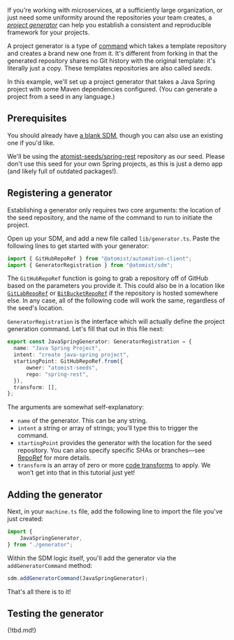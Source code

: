 If you're working with microservices, at a sufficiently large organization, or just need some uniformity around the repositories your team creates, a [_project generator_](http://localhost:8000/developer/create/) can help you establish a consistent and reproducible framework for your projects.

A project generator is a type of [command](http://localhost:8000/developer/commands/) which takes a template repository and creates a brand new one from it. It's different from forking in that the generated repository shares no Git history with the original template: it's literally just a copy. These templates repositories are also called _seeds_.

In this example, we'll set up a project generator that takes a Java Spring project with some Maven dependencies configured. (You can generate a project from a seed in any language.)

## Prerequisites

You should already have [a blank SDM](/developer/sdm/#creating-an-sdm-project), though you can also use an existing one if you'd like.

We'll be using the [atomist-seeds/spring-rest](https://github.com/atomist-seeds/spring-rest) repository as our seed. Please don't use this seed for your own Spring projects, as this is just a demo app (and likely full of outdated packages!).

## Registering a generator

Establishing a generator only requires two core arguments: the location of the seed repository, and the name of the command to run to initiate the project.

Open up your SDM, and add a new file called `lib/generator.ts`. Paste the following lines to get started with your generator:

```typescript
import { GitHubRepoRef } from "@atomist/automation-client";
import { GeneratorRegistration } from "@atomist/sdm";
```

The `GitHubRepoRef` function is going to grab a repository off of GitHub based on the parameters you provide it. This could also be in a location like [`GitLabRepoRef`](https://atomist.github.io/automation-client/modules/_lib_operations_common_gitlabreporef_.html) or [`BitBucketRepoRef`](https://atomist.github.io/automation-client/modules/_lib_operations_common_bitbucketreporef_.html) if the repository is hosted somewhere else. In any case, all of the following code will work the same, regardless of the seed's location.

`GeneratorRegistration` is the interface which will actually define the project generation command. Let's fill that out in this file next:

```typescript
export const JavaSpringGenerator: GeneratorRegistration = {
  name: "Java Spring Project",
  intent: "create java-spring project",
  startingPoint: GitHubRepoRef.from({
      owner: "atomist-seeds",
      repo: "spring-rest",
  }),
  transform: [],
};
```

The arguments are somewhat self-explanatory:

* `name` of the generator. This can be any string.
* `intent` a string or array of strings; you'll type this to trigger the command.
* `startingPoint` provides the generator with the location for the seed repository. You can also specify specific SHAs or branches—see [RepoRef](reporef.md) for more details.
* `transform` is an array of zero or more [code transforms](transform.md) to apply. We won't get into that in this tutorial just yet!

## Adding the generator

Next, in your `machine.ts` file, add the following line to import the file you've just created:

```typescript
import {
    JavaSpringGenerator,
} from "./generator";
```

Within the SDM logic itself, you'll add the generator via the `addGeneratorCommand` method:

```typescript
sdm.addGeneratorCommand(JavaSpringGenerator);
```

That's all there is to it!

## Testing the generator

{!tbd.md!}
